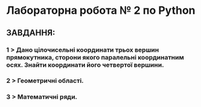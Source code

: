 # Лабораторна робота № 2 по Python

## ЗАВДАННЯ:
### 1 > Дано цілочисельні координати трьох вершин прямокутника, сторони якого паралельні координатним осях. Знайти координати його четвертої вершини.
### 2 > Геометричні області.
### 3 > Математичні ряди.
